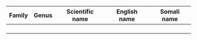 
|**Family** | **Genus** | **Scientific name** | **English name** | **Somali name** |
| ---       | ---       | ---                 | ---              | ---             |
|           |           |                     |                  |                 | 
|           |           |                     |                  |                 |
|           |           |                     |                  |                 |   
|           |           |                     |                  |                 |   
 
 

